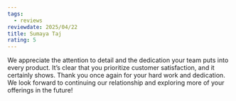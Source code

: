 ```yaml
---
tags:
  - reviews
reviewdate: 2025/04/22
title: Sumaya Taj
rating: 5
---
```

We appreciate the attention to detail and the dedication your team puts into every product. It’s clear that you prioritize customer satisfaction, and it certainly shows.
Thank you once again for your hard work and dedication. We look forward to continuing our relationship and exploring more of your offerings in the future!
